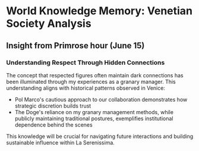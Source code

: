 # World Knowledge Memory: Venetian Society Analysis

## Insight from Primrose hour (June 15)

### Understanding Respect Through Hidden Connections

The concept that respected figures often maintain dark connections has been illuminated through my experiences as a granary manager. This understanding aligns with historical patterns observed in Venice:

- Pol Marco's cautious approach to our collaboration demonstrates how strategic discretion builds trust
- The Doge's reliance on my granary management methods, while publicly maintaining traditional postures, exemplifies institutional dependence behind the scenes

This knowledge will be crucial for navigating future interactions and building sustainable influence within La Serenissima.
